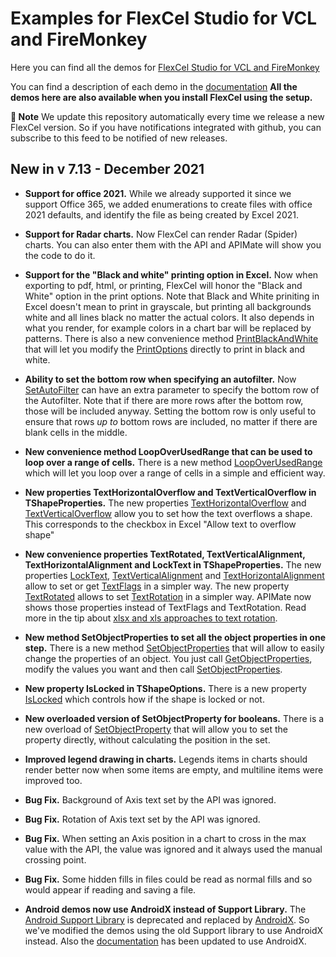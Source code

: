 ﻿# Examples for FlexCel Studio for VCL and FireMonkey

Here you can find all the demos for [FlexCel Studio for VCL and FireMonkey](http://www.tmssoftware.com/site/flexcel.asp)

You can find a description of each demo in the [documentation](https://doc.tmssoftware.com/flexcel/vcl/index.html)
**All the demos here are also available when you install FlexCel using the setup.**

**:book: Note** We update this repository automatically every time we release a new FlexCel version. So if you have notifications integrated with github, you can subscribe to this feed to be notified of new releases.


## New in v 7.13 - December 2021


- **Support for office 2021.** While we already supported it since we support Office 365, we added enumerations to create files with office 2021 defaults, and identify the file as being created by Excel 2021.

- **Support for Radar charts.** Now FlexCel can render Radar (Spider) charts. You can also enter them with the API and APIMate will show you the code to do it.

- **Support for the "Black and white" printing option in Excel.** Now when exporting to pdf, html, or printing, FlexCel will honor the "Black and White" option in the print options. Note that Black and White priniting in Excel doesn't mean to print in grayscale, but printing all backgrounds white and all lines black no matter the actual colors. It also depends in what you render, for example colors in a chart bar will be replaced by patterns. There is also a new convenience method [PrintBlackAndWhite](https://doc.tmssoftware.com/flexcel/vcl/api/FlexCel.Core/TExcelFile/PrintBlackAndWhite.html) that will let you modify the [PrintOptions](https://doc.tmssoftware.com/flexcel/vcl/api/FlexCel.Core/TExcelFile/PrintOptions.html) directly to print in black and white.

- **Ability to set the bottom row when specifying an autofilter.** Now [SetAutoFilter](https://doc.tmssoftware.com/flexcel/vcl/api/FlexCel.Core/TExcelFile/SetAutoFilter.html) can have an extra parameter to specify the bottom row of the Autofilter. Note that if there are more rows after the bottom row, those will be included anyway. Setting the bottom row is only useful to ensure that rows *up to* bottom rows are included, no matter if there are blank cells in the middle.

- **New convenience method LoopOverUsedRange that can be used to loop over a range of cells.** There is a new method [LoopOverUsedRange](https://doc.tmssoftware.com/flexcel/vcl/api/FlexCel.Core/TExcelFile/LoopOverUsedRange.html) which will let you loop over a range of cells in a simple and efficient way.

- **New properties TextHorizontalOverflow and TextVerticalOverflow in TShapeProperties.** The new properties  [TextHorizontalOverflow](https://doc.tmssoftware.com/flexcel/vcl/api/FlexCel.Core/IShapeProperties/TextHorizontalOverflow.html) and [TextVerticalOverflow](https://doc.tmssoftware.com/flexcel/vcl/api/FlexCel.Core/IShapeProperties/TextVerticalOverflow.html)  allow you to set how the text overflows a shape. This corresponds to the checkbox in Excel "Allow text to overflow shape"

- **New convenience properties TextRotated, TextVerticalAlignment, TextHorizontalAlignment and LockText in TShapeProperties.** The new properties  [LockText](https://doc.tmssoftware.com/flexcel/vcl/api/FlexCel.Core/IShapeProperties/LockText.html), [TextVerticalAlignment](https://doc.tmssoftware.com/flexcel/vcl/api/FlexCel.Core/IShapeProperties/TextVerticalAlignment.html) and [TextHorizontalAlignment ](https://doc.tmssoftware.com/flexcel/vcl/api/FlexCel.Core/IShapeProperties/TextHorizontalAlignment.html) allow to set or get [TextFlags](https://doc.tmssoftware.com/flexcel/vcl/api/FlexCel.Core/IShapeProperties/TextFlags.html) in a simpler way.
The new property [TextRotated](https://doc.tmssoftware.com/flexcel/vcl/api/FlexCel.Core/IShapeProperties/TextRotated.html) allows to set [TextRotation](https://doc.tmssoftware.com/flexcel/vcl/api/FlexCel.Core/IShapeProperties/TextRotation.html) in a simpler way. APIMate now shows those properties instead of TextFlags and TextRotation. Read more in the tip about [xlsx and xls approaches to text rotation](https://doc.tmssoftware.com/flexcel/vcl/tips/text-rotation-in-xls-and-xlsx.html).

- **New method  SetObjectProperties to set all the object properties in one step.** There is a new method [SetObjectProperties](https://doc.tmssoftware.com/flexcel/vcl/api/FlexCel.Core/TExcelFile/SetObjectProperties.html) that will allow to easily change the properties of an object. You just call [GetObjectProperties](https://doc.tmssoftware.com/flexcel/vcl/api/FlexCel.Core/TExcelFile/GetObjectProperties.html), modify the values you want and then call [SetObjectProperties](https://doc.tmssoftware.com/flexcel/vcl/api/FlexCel.Core/TExcelFile/SetObjectProperties.html).

- **New property IsLocked in TShapeOptions.** There is a new property  [IsLocked](https://doc.tmssoftware.com/flexcel/vcl/api/FlexCel.Core/IShapeProperties/IsLocked.html) which controls how if the shape is locked or not.

- **New overloaded version of SetObjectProperty for booleans.** There is a new overload of [SetObjectProperty](https://doc.tmssoftware.com/flexcel/vcl/api/FlexCel.Core/TExcelFile/SetObjectProperty.html) that will allow you to set the property directly, without calculating the position in the set.

- **Improved legend drawing in charts.** Legends items in charts should render better now when some items are empty, and multiline items were improved too.

- **Bug Fix.** Background of Axis text set by the API was ignored.

- **Bug Fix.** Rotation of Axis text set by the API was ignored.

- **Bug Fix.** When setting an Axis position in a chart to cross in the max value with the API, the value was ignored and it always used the manual crossing point.

- **Bug Fix.** Some hidden fills in files could be read as normal fills and so would appear if reading and saving a file.

- **Android demos now use AndroidX instead of Support Library.** The [Android Support Library](https://developer.android.com/topic/libraries/support-library) is deprecated and replaced by [AndroidX](https://developer.android.com/jetpack/androidx). So we've modified the demos using the old Support library to use AndroidX instead. Also the [documentation](https://doc.tmssoftware.com/flexcel/vcl/guides/android-guide.html#sharing-files) has been updated to use AndroidX.

